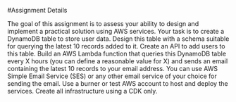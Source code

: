 #Assignment Details

The goal of this assignment is to assess your ability to design and implement a practical solution using AWS services. Your task is to create a DynamoDB table to store user data. Design this table with a schema suitable for querying the latest 10 records added to it. Create an API to add users to this table. Build an AWS Lambda function that queries this DynamoDB table every X hours (you can define a reasonable value for X) and sends an email containing the latest 10 records to your email address. You can use AWS Simple Email Service (SES) or any other email service of your choice for sending the email. Use a burner or test AWS account to host and deploy the services. Create all infrastructure using a CDK only.
